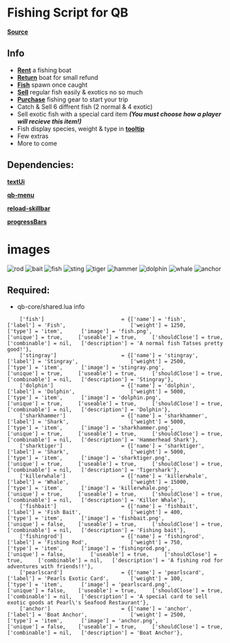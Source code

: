 # Fishing Script for QB

**[Source](https://github.com/Kuzkay/esx_AdvancedFishing)**

## Info
- **[Rent](https://streamable.com/bymhyv)** a fishing boat
- **[Return](https://streamable.com/ns3qeb)** boat for small refund
- **[Fish](https://streamable.com/ml41rw)** spawn once caught
- **[Sell](https://streamable.com/5c8nm0)** regular fish easily & exotics no so much 
- **[Purchase](https://i.imgur.com/bwscYuB.png)** fishing gear to start your trip 
- Catch & Sell 6 diffrent fish (2 normal & 4 exotic)
- Sell exotic fish with a special card item ***(You must choose how a player will recieve this item!)***
- Fish display species, weight & type in **[tooltip](https://i.imgur.com/vnpIb2b.png)**
- Few extras 
- More to come


## Dependencies:
**[textUi](https://github.com/dojwun/textUi)**

**[qb-menu](https://github.com/qbcore-framework/qb-menu)**

**[reload-skillbar](https://github.com/Utinax/reload-skillbar)**

**[progressBars](https://drive.google.com/drive/folders/1uuxtWibJIZYx2yDY_7y4mnl5AbqDpSqt?usp=sharing)**

# images
![rod](https://i.imgur.com/2Btjjcy.png)
![bait](https://i.imgur.com/A4XBvDb.png)
![fish](https://i.imgur.com/kye5oAh.png)
![sting](https://i.imgur.com/KtUf7C6.png)
![tiger](https://i.imgur.com/L5Zi26u.png)
![hammer](https://i.imgur.com/SpDnz4O.png)
![dolphin](https://i.imgur.com/Pisfl7A.png)
![whale](https://i.imgur.com/iB9Ky68.png)
![anchor](https://i.imgur.com/1OYiDYa.png)


## Required:
- qb-core/shared.lua info
```
	['fish'] 			 		 	 = {['name'] = 'fish', 						['label'] = 'Fish',                     ['weight'] = 1250,      ['type'] = 'item',      ['image'] = 'fish.png',                 ['unique'] = true,     ['useable'] = true,     ['shouldClose'] = true,     ['combinable'] = nil,   ['description'] = 'A normal fish Tatses pretty good!'},
	['stingray'] 			     	 = {['name'] = 'stingray', 				    ['label'] = 'Stingray',            		['weight'] = 2500,      ['type'] = 'item',      ['image'] = 'stingray.png',         	['unique'] = true,     ['useable'] = true,     ['shouldClose'] = true,     ['combinable'] = nil,   ['description'] = 'Stingray'},
	['dolphin'] 			     	 = {['name'] = 'dolphin', 					['label'] = 'Dolphin',          		['weight'] = 5000,      ['type'] = 'item',      ['image'] = 'dolphin.png',       		['unique'] = true,     ['useable'] = true,     ['shouldClose'] = true,     ['combinable'] = nil,   ['description'] = 'Dolphin'},
	['sharkhammer'] 			     = {['name'] = 'sharkhammer', 				['label'] = 'Shark',         			['weight'] = 5000,      ['type'] = 'item',      ['image'] = 'sharkhammer.png',       	['unique'] = true,     ['useable'] = true,     ['shouldClose'] = true,     ['combinable'] = nil,   ['description'] = 'Hammerhead Shark'},
	['sharktiger'] 			     	 = {['name'] = 'sharktiger', 				['label'] = 'Shark',          			['weight'] = 5000,      ['type'] = 'item',      ['image'] = 'sharktiger.png',       	['unique'] = true,     ['useable'] = true,     ['shouldClose'] = true,     ['combinable'] = nil,   ['description'] = 'Tigershark'},
	['killerwhale'] 			 	 = {['name'] = 'killerwhale', 				['label'] = 'Whale', 					['weight'] = 15000, 	['type'] = 'item', 		['image'] = 'killerwhale.png', 			['unique'] = true, 	   ['useable'] = true, 	   ['shouldClose'] = true,	   ['combinable'] = nil,   ['description'] = 'Killer Whale'},	
	['fishbait'] 			     	 = {['name'] = 'fishbait', 					['label'] = 'Fish Bait', 				['weight'] = 400, 		['type'] = 'item', 		['image'] = 'fishbait.png', 			['unique'] = false,    ['useable'] = true, 	   ['shouldClose'] = true,	   ['combinable'] = nil,   ['description'] = 'Fishing bait'},
	['fishingrod'] 			 		 = {['name'] = 'fishingrod', 				['label'] = 'Fishing Rod', 				['weight'] = 750, 		['type'] = 'item', 		['image'] = 'fishingrod.png', 			['unique'] = false, 	   ['useable'] = true, 	   ['shouldClose'] = true,	   ['combinable'] = nil,   ['description'] = 'A fishing rod for adventures with friends!!'},	
	['pearlscard'] 			 	 	 = {['name'] = 'pearlscard', 				['label'] = 'Pearls Exotic Card', 		['weight'] = 100, 		['type'] = 'item', 		['image'] = 'pearlscard.png', 			['unique'] = false,    ['useable'] = true, 	   ['shouldClose'] = true,	   ['combinable'] = nil,   ['description'] = 'A special card to sell exotic goods at Pearl\'s Seafood Restaurant'},	
	['anchor'] 			 	 		 = {['name'] = 'anchor', 					['label'] = 'Boat Anchor', 				['weight'] = 2500, 		['type'] = 'item', 		['image'] = 'anchor.png', 				['unique'] = false,    ['useable'] = true, 	   ['shouldClose'] = true,	   ['combinable'] = nil,   ['description'] = 'Boat Anchor'},	

 ``` 


